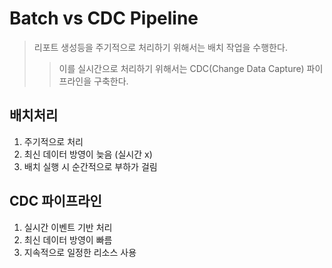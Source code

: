 # Batch vs CDC Pipeline

> 리포트 생성등을 주기적으로 처리하기 위해서는 배치 작업을 수행한다.
>
> > 이를 실시간으로 처리하기 위해서는 CDC(Change Data Capture) 파이프라인을 구축한다.

## 배치처리

1. 주기적으로 처리
2. 최신 데이터 방영이 늦음 (실시간 x)
3. 배치 실행 시 순간적으로 부하가 걸림

## CDC 파이프라인

1. 실시간 이벤트 기반 처리
2. 최신 데이터 방영이 빠름
3. 지속적으로 일정한 리소스 사용
